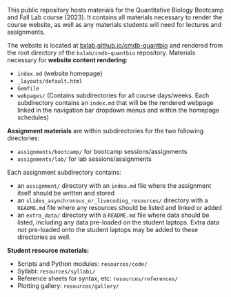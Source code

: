 This public repository hosts materials for the Quantitative Biology Bootcamp and Fall Lab course (2023). It contains all materials necessary to render the course website, as well as any materials students will need for lectures and assignments.

The website is located at [bxlab.github.io/cmdb-quantbio](https://bxlab.github.io/cmdb-quantbio/) and rendered from the root directory of the `bxlab/cmdb-quantbio` repository. Materials necessary for **website content rendering**:

* `index.md` (website homepage)
* `_layouts/default.html`
* `Gemfile`
* `webpages/` (Contains subdirectories for all course days/weeks. Each subdirectory contains an `index.md` that will be the rendered webpage linked in the navigation bar dropdown menus and within the homepage schedules)

**Assignment materials** are within subdirectories for the two following directories:

* `assignments/bootcamp/` for bootcamp sessions/assignments
* `assignments/lab/` for lab sessions/assignments

Each assignment subdirectory contains:

* an `assignment/` directory with an `index.md` file where the assignment itself should be written and stored
* an `slides_asynchronous_or_livecoding_resources/` directory with a `README.md` file where any resources should be listed and linked or added
* an `extra_data/` directory with a `README.md` file where data should be listed, including any data pre-loaded on the student laptops. Extra data not pre-loaded onto the student laptops may be added to these directories as well. 

**Student resource materials:**

* Scripts and Python modules: `resources/code/`
* Syllabi: `resources/syllabi/`
* Reference sheets for syntax, etc: `resources/references/`
* Plotting gallery: `resources/gallery/`

